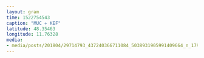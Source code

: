 ```yaml
---
layout: gram
time: 1522754543
caption: "MUC ✈️ KEF"
latitude: 48.35463
longitude: 11.76328
media:
- media/posts/201804/29714793_437240366711084_5038931905991409664_n_17914229488140471.jpg
---
```

